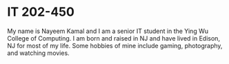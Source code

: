 # IT 202-450
My name is Nayeem Kamal and I am a senior IT student in the Ying Wu College of Computing. I am born and raised in NJ and have lived in Edison, NJ for most of my life. Some hobbies of mine include gaming, photography, and watching movies.